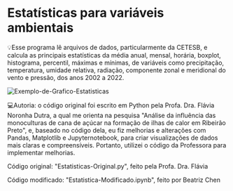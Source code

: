 # Estatísticas para variáveis ambientais

💡​Esse programa lê arquivos de dados, particularmente da CETESB, e calcula as principais estatísticas da média anual, mensal, horária, boxplot, histograma, percentil, máximas e mínimas, de variáveis como precipitação, temperatura, umidade relativa, radiação, componente zonal e meridional do vento e pressão, dos anos 2002 a 2022. 

![Exemplo-de-Grafico-Estatisticas](https://github.com/biatrizch/Variaveis-Ambientais/assets/83125656/2b44f3fc-58de-4afc-ba57-abcfe9cdbe21)

💻Autoria: o código original foi escrito em Python pela Profa. Dra. Flávia Noronha Dutra, a qual me orienta na pesquisa "Análise da influência das monoculturas de cana de açúcar na formação de ilhas de calor em Ribeirão Preto", e, baseado no código dela, eu fiz melhorias e alterações com Pandas, Matplotlib e Jupyternotebook, para criar visualizações de dados mais claras e compreensíveis. Portanto, utilizei o código da Professora para implementar melhorias. 

Código original: "Estatisticas-Original.py", feito pela Profa. Dra. Flávia

Código modificado: "Estatistica-Modificado.ipynb", feito por Beatriz Chen
